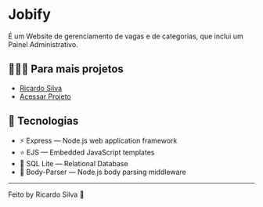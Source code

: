 <h1>
 Jobify
</h1>

<p>
 É um Website de gerenciamento de vagas e de categorias, que inclui um Painel Administrativo.
</p>

## 👨🏼‍💻 Para mais projetos 

- [Ricardo Silva](https://github.com/ricardobron)
- [Acessar Projeto](https://bit.ly/2YQonno)

## 🚀 Tecnologias

- ⚡ Express — Node.js web application framework
- ⭐️ EJS — Embedded JavaScript templates
- 💾 SQL Lite — Relational Database
- 📃 Body-Parser — Node.js body parsing middleware


---


Feito by Ricardo Silva 👋
